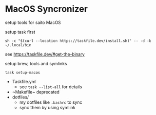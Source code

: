 # MacOS Syncronizer
setup tools for saito MacOS


setup task first
```
sh -c "$(curl --location https://taskfile.dev/install.sh)" -- -d -b ~/.local/bin
```
see https://taskfile.dev/#get-the-binary


setup brew, tools and symlinks
```
task setup-macos
```

- Taskfile.yml
    - see `task --list-all` for details
- ~Makefile~ deprecated
- dotfiles/
    - my dotfiles like `.bashrc` to sync
    - sync them by using symlink
